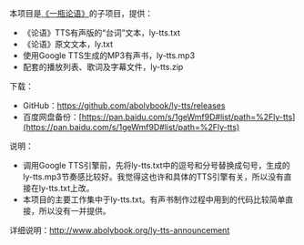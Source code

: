 本项目是[《一瓶论语》](https://github.com/abolybook/aboly)的子项目，提供：

- 《论语》TTS有声版的“台词”文本，ly-tts.txt
- 《论语》原文文本，ly.txt
- 使用Google TTS生成的MP3有声书，ly-tts.mp3
- 配套的播放列表、歌词及字幕文件，ly-tts.zip

下载：

- GitHub：https://github.com/abolybook/ly-tts/releases
- 百度网盘备份：[https://pan.baidu.com/s/1geWmf9D#list/path=%2Fly-tts](https://pan.baidu.com/s/1geWmf9D#list/path=%2Fly-tts)

说明：

- 调用Google TTS引擎前，先将ly-tts.txt中的逗号和分号替换成句号，生成的ly-tts.mp3节奏感比较好。我觉得这也许和具体的TTS引擎有关，所以没有直接在ly-tts.txt上改。
- 本项目的主要工作集中于ly-tts.txt。有声书制作过程中用到的代码比较简单直接，所以没有一并提供。

详细说明：http://www.abolybook.org/ly-tts-announcement
